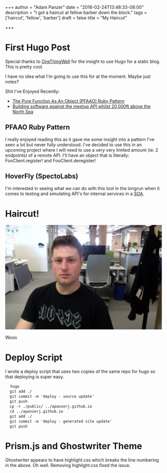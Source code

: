 +++
author = "Adam Panzer"
date = "2016-02-24T13:48:33-08:00"
description = "I got a haircut at fellow barber down the block."
tags = ['haircut', 'fellow', 'barber']
draft = false
title = "My Haircut"

+++

# First Hugo Post
Special thanks to [OneThingWell](http://onethingwell.org) for the insight to use Hugo for a static blog. This is pretty cool.

I have no idea what I'm going to use this for at the moment. Maybe just notes?

Shit I've Enjoyed Recently:

* [The Pure Function As An Object (PFAAO) Ruby Pattern](http://www.tomdalling.com/blog/ruby/pure-function-as-an-object-PFAAO-pattern/)
* [Building software against the meetup API whilst 20,000ft above the North Sea](http://www.specto.io/blog/hoverfly-meetup-api.html)

## PFAAO Ruby Pattern
I really enjoyed reading this as it gave me some insight into a pattern I've seen a lot but never fully understood. I've decided to use this in an upcoming project where I will need to use a very very limited amount (ie: 2 endpoints) of a remote API. I'll have an object that is literally: FooClient.register! and FooClient.deregister!

## HoverFly (SpectoLabs)
I'm interested in seeing what we can do with this tool in the longrun when it comes to testing and simulating API's for internal services in a [SOA](https://en.wikipedia.org/wiki/Service-oriented_architecture).

# Haircut!
![My Hair](/images/posts/2016/02/24/haircut.jpg)

Wooo

# Deploy Script

I wrote a deploy script that uses two copies of the same repo for hugo so that deploying is super easy.

<pre class='line-numbers' data-src='plugins/line-numbers/prism-line-numbers.js'>
  <code class='language-bash'>hugo
  git add ./
  git commit -m 'deploy - source update'
  git push
  cp -r ./public/ ../apanzerj.github.io
  cd ../apanzerj.github.io
  git add ./
  git commit -m 'deploy - generated site update'
  git push</code>
</pre>

# Prism.js and Ghostwriter Theme

Ghostwriter appears to have highlight.css which breaks the line numbering in the above. Oh well. Removing highlight.css fixed the issue.